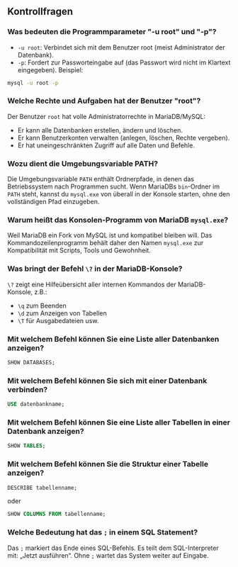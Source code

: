 ## Kontrollfragen

###  Was bedeuten die Programmparameter "-u root" und "-p"?
* `-u root`: Verbindet sich mit dem Benutzer root (meist Administrator der Datenbank).
* `-p`: Fordert zur Passworteingabe auf (das Passwort wird nicht im Klartext eingegeben).
Beispiel:
```bash
mysql -u root -p
```

### Welche Rechte und Aufgaben hat der Benutzer "root"?
Der Benutzer `root` hat volle Administratorrechte in MariaDB/MySQL:
* Er kann alle Datenbanken erstellen, ändern und löschen.
* Er kann Benutzerkonten verwalten (anlegen, löschen, Rechte vergeben).
* Er hat uneingeschränkten Zugriff auf alle Daten und Befehle.

### Wozu dient die Umgebungsvariable PATH?
Die Umgebungsvariable `PATH` enthält Ordnerpfade, in denen das Betriebssystem nach Programmen sucht.
Wenn MariaDBs `bin`-Ordner im `PATH` steht, kannst du `mysql.exe` von überall in der Konsole starten, ohne den vollständigen Pfad einzugeben.

###  Warum heißt das Konsolen-Programm von MariaDB `mysql.exe`?
Weil MariaDB ein Fork von MySQL ist und kompatibel bleiben will.
Das Kommandozeilenprogramm behält daher den Namen `mysql.exe` zur Kompatibilität mit Scripts, Tools und Gewohnheit.

###  Was bringt der Befehl `\?` in der MariaDB-Konsole?
`\?` zeigt eine Hilfeübersicht aller internen Kommandos der MariaDB-Konsole, z.B.:
* `\q` zum Beenden
* `\d` zum Anzeigen von Tabellen
* `\T` für Ausgabedateien usw.

###  Mit welchem Befehl können Sie eine Liste aller Datenbanken anzeigen?
```sql
SHOW DATABASES;
```

###  Mit welchem Befehl können Sie sich mit einer Datenbank verbinden?
```sql
USE datenbankname;
```

###  Mit welchem Befehl können Sie eine Liste aller Tabellen in einer Datenbank anzeigen?
```sql
SHOW TABLES;
```

###  Mit welchem Befehl können Sie die Struktur einer Tabelle anzeigen?
```sql
DESCRIBE tabellenname;
```
oder
```sql
SHOW COLUMNS FROM tabellenname;
```

###  Welche Bedeutung hat das `;` in einem SQL Statement?
Das `;` markiert das Ende eines SQL-Befehls.
Es teilt dem SQL-Interpreter mit: „Jetzt ausführen“.
Ohne `;` wartet das System weiter auf Eingabe.